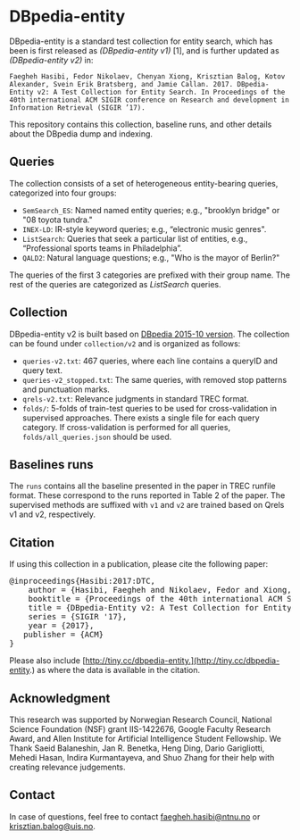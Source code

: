# DBpedia-entity

DBpedia-entity is a standard test collection for entity search, which has been is first released as  *(DBpedia-entity v1)* [1], and is further updated as *(DBpedia-entity v2)* in:

`Faegheh Hasibi, Fedor Nikolaev, Chenyan Xiong, Krisztian Balog, Kotov Alexander, Svein Erik Bratsberg, and Jamie Callan. 2017. DBpedia-Entity v2: A Test Collection for Entity Search. In Proceedings of the 40th international ACM SIGIR conference on Research and development in Information Retrieval (SIGIR ’17).`

This repository contains this collection, baseline runs, and other details about the DBpedia dump and indexing.

## Queries

The collection consists of a set of heterogeneous entity-bearing queries, categorized into four groups:

- `SemSearch_ES`: Named named entity queries; e.g., "brooklyn bridge" or "08 toyota tundra." 
- `INEX-LD`: IR-style keyword queries; e.g., “electronic music genres".
- `ListSearch`: Queries that seek a particular list of entities, e.g., “Professional sports teams in Philadelphia”.
- `QALD2`: Natural language questions; e.g., "Who is the mayor of Berlin?"
The queries of the first 3 categories are prefixed with their group name. The rest of the queries are categorized as *ListSearch* queries.

## Collection

DBpedia-entity v2 is built based on [DBpedia 2015-10 version](http://wiki.dbpedia.org/Downloads2015-10). The collection can be found under `collection/v2` and is organized as follows:

- `queries-v2.txt`: 467 queries, where each line contains a queryID and query text. 
- `queries-v2_stopped.txt`: The same queries, with removed stop patterns and punctuation marks. 
- `qrels-v2.txt`: Relevance judgments in standard TREC format.
- `folds/`: 5-folds of train-test queries to be used for cross-validation in supervised approaches. There exists a single file for each query category. If cross-validation is performed for all queries,  `folds/all_queries.json` should be used.

## Baselines runs

The `runs` contains all the baseline presented in the paper in TREC runfile format. These correspond to the runs reported in Table 2 of the paper. The supervised methods are suffixed with `v1` and `v2` are trained based on Qrels v1 and v2, respectively. 


## Citation

If using this collection in a publication, please cite the following paper:
<pre>
@inproceedings{Hasibi:2017:DTC,
	author = {Hasibi, Faegheh and Nikolaev, Fedor and Xiong, Chenyan and Balog, Krisztian and Bratsberg, Svein Erik, Kotov, Alexander and Callan, Jamie},
	booktitle = {Proceedings of the 40th international ACM SIGIR conference on Research and development in Information Retrieval},
	title = {DBpedia-Entity v2: A Test Collection for Entity Search},
	series = {SIGIR '17},
	year = {2017},
   publisher = {ACM}
}
</pre>

Please also include [http://tiny.cc/dbpedia-entity.](http://tiny.cc/dbpedia-entity.) as where the data is available in the citation.

## Acknowledgment

This research was supported by Norwegian Research Council, National Science Foundation (NSF) grant IIS-1422676, Google Faculty Research Award, and Allen Institute for Artificial Intelligence Student Fellowship.
We Thank Saeid Balaneshin, Jan R. Benetka, Heng Ding, Dario Garigliotti, Mehedi Hasan, Indira Kurmantayeva, and Shuo Zhang for their help with creating relevance judgements. 


## Contact

In case of questions, feel free to contact <faegheh.hasibi@ntnu.no> or <krisztian.balog@uis.no>.
